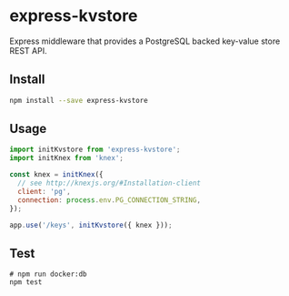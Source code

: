 # express-kvstore

Express middleware that provides a PostgreSQL backed key-value store
REST API.

## Install

```bash
npm install --save express-kvstore
```

## Usage

```javascript
import initKvstore from 'express-kvstore';
import initKnex from 'knex';

const knex = initKnex({
  // see http://knexjs.org/#Installation-client
  client: 'pg',
  connection: process.env.PG_CONNECTION_STRING,
});

app.use('/keys', initKvstore({ knex }));
```

## Test

```
# npm run docker:db
npm test
```
